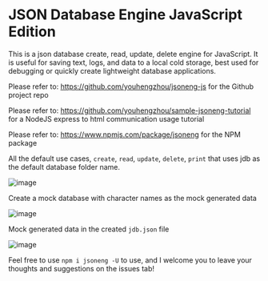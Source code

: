 # JSON Database Engine JavaScript Edition

This is a json database create, read, update, delete engine for JavaScript. It is useful for saving text, logs, and data to a local cold storage, best used for debugging or quickly create lightweight database applications.

Please refer to: https://github.com/youhengzhou/jsoneng-js for the Github project repo

Please refer to: https://github.com/youhengzhou/sample-jsoneng-tutorial for a NodeJS express to html communication usage tutorial

Please refer to: https://www.npmjs.com/package/jsoneng for the NPM package

All the default use cases, `create`, `read`, `update`, `delete`, `print` that uses jdb as the default database folder name.

![image](https://user-images.githubusercontent.com/60205850/221281528-adf70467-6fdb-400c-88eb-5dc021d329ec.png)

Create a mock database with character names as the mock generated data

![image](https://user-images.githubusercontent.com/60205850/221281791-956fa002-55ef-4e99-9392-a60642bbcd8d.png)

Mock generated data in the created `jdb.json` file

![image](https://user-images.githubusercontent.com/60205850/221281823-69b64bf1-3c41-478e-8ba9-dae3639d42cc.png)

Feel free to use `npm i jsoneng -U` to use, and I welcome you to leave your thoughts and suggestions on the issues tab!
